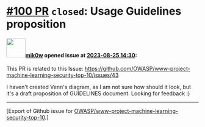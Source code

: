 # [\#100 PR](https://github.com/OWASP/www-project-machine-learning-security-top-10/pull/100) `closed`: Usage Guidelines proposition 

#### <img src="https://avatars.githubusercontent.com/u/64902909?u=0d09ff56fe837eafe74b3410ec0eb7dc48fe7d21&v=4" width="50">[mik0w](https://github.com/mik0w) opened issue at [2023-08-25 14:30](https://github.com/OWASP/www-project-machine-learning-security-top-10/pull/100):

This PR is related to this Issue: https://github.com/OWASP/www-project-machine-learning-security-top-10/issues/43 

I haven't created Venn's diagram, as I am not sure how should it look, but it's a draft proposition of GUIDELINES document. Looking for feedback :) 




-------------------------------------------------------------------------------



[Export of Github issue for [OWASP/www-project-machine-learning-security-top-10](https://github.com/OWASP/www-project-machine-learning-security-top-10).]
